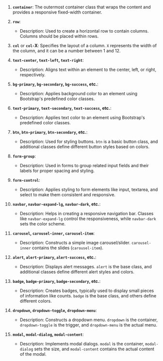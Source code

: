 1. **`container`**: The outermost container class that wraps the content and provides a responsive fixed-width container.

2. **`row`**:
   - Description: Used to create a horizontal row to contain columns. Columns should be placed within rows.

3. **`col`** or **`col-`X**:
   Specifies the layout of a column. `X` represents the width of the column, and it can be a number between 1 and 12.

4. **`text-center`, `text-left`, `text-right`**:
   - Description: Aligns text within an element to the center, left, or right, respectively.

5. **`bg-primary`, `bg-secondary`, `bg-success`, etc.**:
   - Description: Applies background color to an element using Bootstrap's predefined color classes.

6. **`text-primary`, `text-secondary`, `text-success`, etc.**:
   - Description: Applies text color to an element using Bootstrap's predefined color classes.

7. **`btn`, `btn-primary`, `btn-secondary`, etc.**:
   - Description: Used for styling buttons. `btn` is a basic button class, and additional classes define different button styles based on colors.

8. **`form-group`**:
   - Description: Used in forms to group related input fields and their labels for proper spacing and styling.

9. **`form-control`**:
   - Description: Applies styling to form elements like input, textarea, and select to make them consistent and responsive.

10. **`navbar`, `navbar-expand-lg`, `navbar-dark`, etc.**:
    - Description: Helps in creating a responsive navigation bar. Classes like `navbar-expand-lg` control the responsiveness, while `navbar-dark` sets the color scheme.

11. **`carousel`, `carousel-inner`, `carousel-item`**:
    - Description: Constructs a simple image carousel/slider. `carousel-inner` contains the slides (`carousel-item`).

12. **`alert`, `alert-primary`, `alert-success`, etc.**:
    - Description: Displays alert messages. `alert` is the base class, and additional classes define different alert styles and colors.

13. **`badge`, `badge-primary`, `badge-secondary`, etc.**:
    - Description: Creates badges, typically used to display small pieces of information like counts. `badge` is the base class, and others define different colors.

14. **`dropdown`, `dropdown-toggle`, `dropdown-menu`**:
    - Description: Constructs a dropdown menu. `dropdown` is the container, `dropdown-toggle` is the trigger, and `dropdown-menu` is the actual menu.

15. **`modal`, `modal-dialog`, `modal-content`**:
    - Description: Implements modal dialogs. `modal` is the container, `modal-dialog` sets the size, and `modal-content` contains the actual content of the modal.
